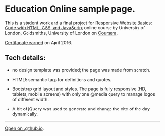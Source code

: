 # Education Online sample page.

This is a student work and a final project for [Responsive Website Basics: Code with HTML, CSS, and JavaScript](https://www.coursera.org/learn/website-coding) online course by University of London, Goldsmiths, University of London on [Coursera](https://www.coursera.org).

[Certifacate earned](https://www.coursera.org/account/accomplishments/certificate/SN6SQL9DXK3B) on April 2016.

## Tech details:

- no design template was provided; the page was made from scratch.

- HTML5 semantic tags for definitions and quotes.

- Bootstrap grid layout and styles. The page is fully responsive (HD, tablets, mobile screens) with only one @media query to manage logos of different width.

- A bit of jQuery was used to generate and change the cite of the day dynamically.

---

[Open on .github.io](https://nata25.github.io/edu-online/).
